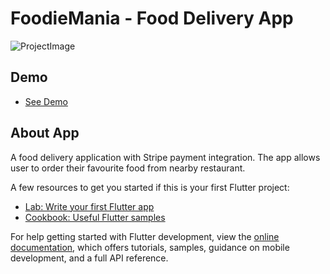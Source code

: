 # FoodieMania - Food Delivery App


![ProjectImage](https://res.cloudinary.com/dyduvs3s5/image/upload/v1688323366/u1z1sdppdcrlwo5atvqa.png)


## Demo

- [See Demo](https://www.linkedin.com/feed/update/urn:li:activity:7070425602775801856/)

## About App

A food delivery application with Stripe payment integration. The app allows user to order their favourite food from nearby restaurant.



A few resources to get you started if this is your first Flutter project:

- [Lab: Write your first Flutter app](https://docs.flutter.dev/get-started/codelab)
- [Cookbook: Useful Flutter samples](https://docs.flutter.dev/cookbook)

For help getting started with Flutter development, view the
[online documentation](https://docs.flutter.dev/), which offers tutorials,
samples, guidance on mobile development, and a full API reference.
